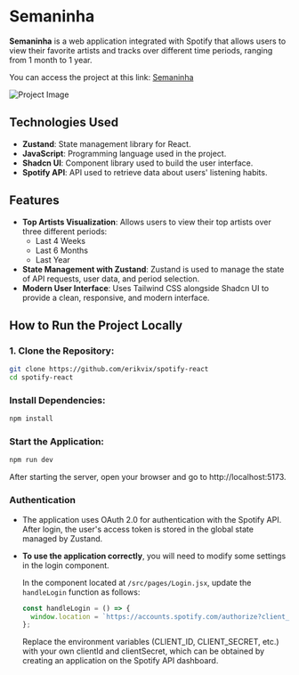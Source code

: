 # Semaninha

**Semaninha** is a web application integrated with Spotify that allows users to view their favorite artists and tracks over different time periods, ranging from 1 month to 1 year.

You can access the project at this link: [Semaninha](https://semaninha.netlify.app)

![Project Image](https://github.com/user-attachments/assets/926f4604-b929-4eba-b8a4-706110a18847)

## Technologies Used
- **Zustand**: State management library for React.
- **JavaScript**: Programming language used in the project.
- **Shadcn UI**: Component library used to build the user interface.
- **Spotify API**: API used to retrieve data about users' listening habits.

## Features

- **Top Artists Visualization**: Allows users to view their top artists over three different periods:
  - Last 4 Weeks
  - Last 6 Months
  - Last Year
- **State Management with Zustand**: Zustand is used to manage the state of API requests, user data, and period selection.
- **Modern User Interface**: Uses Tailwind CSS alongside Shadcn UI to provide a clean, responsive, and modern interface.

## How to Run the Project Locally

### 1. Clone the Repository:
```sh
git clone https://github.com/erikvix/spotify-react
cd spotify-react
```
### Install Dependencies:
```sh
npm install
```
### Start the Application:
```sh
npm run dev
```
After starting the server, open your browser and go to http://localhost:5173.
### Authentication

- The application uses OAuth 2.0 for authentication with the Spotify API. After login, the user's access token is stored in the global state managed by Zustand.

- **To use the application correctly**, you will need to modify some settings in the login component.

  In the component located at `/src/pages/Login.jsx`, update the `handleLogin` function as follows:

  ```javascript
  const handleLogin = () => {
    window.location = `https://accounts.spotify.com/authorize?client_id=${CLIENT_ID}&client_secret=${CLIENT_SECRET}&redirect_uri=${AUTH_ENDPOINT}&scope=${SCOPES_URL_PARAM}&response_type=token`;
  };
  ```
  Replace the environment variables (CLIENT_ID, CLIENT_SECRET, etc.) with your own clientId and clientSecret, which can be obtained by creating an application on the Spotify API dashboard.

